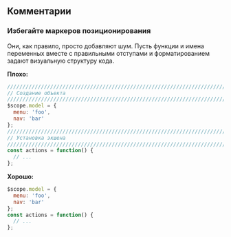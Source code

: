 ## Комментарии

### Избегайте маркеров позиционирования

Они, как правило, просто добавляют шум. Пусть функции и имена переменных вместе с правильными отступами и форматированием задают визуальную структуру кода.

**Плохо:**

```javascript
////////////////////////////////////////////////////////////////////////////////
// Создание объекта
////////////////////////////////////////////////////////////////////////////////
$scope.model = {
  menu: 'foo',
  nav: 'bar'
};
////////////////////////////////////////////////////////////////////////////////
// Установка экшена
////////////////////////////////////////////////////////////////////////////////
const actions = function() {
  // ...
};
```

**Хорошо:**

```javascript
$scope.model = {
  menu: 'foo',
  nav: 'bar'
};
const actions = function() {
  // ...
};
```